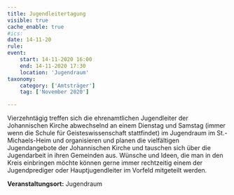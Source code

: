 ```yaml
---
title: Jugendleitertagung
visible: true
cache_enable: true
#ics: 
date: 14-11-20
rule: 
event:
	start: 14-11-2020 16:00
	end: 14-11-2020 17:30
	location: 'Jugendraum'
taxonomy:
	category: ['Amtsträger']
	tag: ['November 2020']

---
```

Vierzehntägig treffen sich die ehrenamtlichen Jugendleiter der Johannischen Kirche abwechselnd an einem Dienstag und Samstag (immer wenn die Schule für Geisteswissenschaft stattfindet) im Jugendraum im St.-Michaels-Heim und organisieren und planen die vielfältigen Jugendangebote der Johannischen Kirche und tauschen sich über die Jugendarbeit in ihren Gemeinden aus. Wünsche und Ideen, die man in den Kreis einbringen möchte können gerne immer rechtzeitig einem der Jugendprediger oder Hauptjugendleiter im Vorfeld mitgeteilt werden.



**Veranstaltungsort:** Jugendraum

